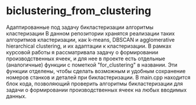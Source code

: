 # biclustering_from_clustering
Адаптированные под задачу бикластеризации алгоритмы кластеризации
В данном репозитории хранятся реализации таких алгоритмов кластеризации, как k-means, DBSCAN и agglomerative hierarchical clustering, и их адаптации к кластеризации.
В рамках курсовой работы я рассматривала задачу о формировании производственных ячеек, и для нее в проекте есть отдельные (аналогичные) функции с пометкой "for_clustering" в названии. Эти функции отделены, чтобы сделать возможным и удобным сохранение номеров станков и деталей при бикластеризации.
В main.cpp находится блок кода, позволяющий проверить алгоритмы бикластеризации для задачи о формировании производственных ячеек на любых вводимых данных.
